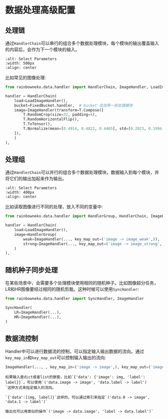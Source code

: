 # 数据处理高级配置

## 处理链

通过`HandlerChain`可以串行的组合多个数据处理模块，每个模块的输出覆盖输入的内容后，会作为下一个模块的输入。

```{image} ../../imgs/handler_chain.svg
:alt: Select Parameters
:width: 500px
:align: center
```

比如常见的图像处理:

```python
from rainbowneko.data.handler import HandlerChain, ImageHandler, LoadImageHandler

handler = HandlerChain(
    load=LoadImageHandler(),
    bucket=FixedBucket.handler,  # bucket 会自带一些处理模块
    image=ImageHandler(transform=T.Compose([
        T.RandomCrop(size=32, padding=4),
        T.RandomHorizontalFlip(),
        T.ToTensor(),
        T.Normalize(mean=[0.4914, 0.4822, 0.4465], std=[0.2023, 0.1994, 0.2010]),
    ]),
    )
),
```

## 处理组

通过`HandlerChain`可以并行的组合多个数据处理模块，数据输入到每个模块，并将它们的输出加起来作为输出。

```{image} ../../imgs/handler_group.svg
:alt: Select Parameters
:width: 400px
:align: center
```

比如读取图像进行不同的处理，放入不同的变量中:

```python
from rainbowneko.data.handler import HandlerGroup, HandlerChain, ImageHandler, LoadImageHandler

handler = HandlerChain(
    load=LoadImageHandler(),
    image=HandlerGroup(
        weak=ImageHandler(..., key_map_out=('image -> image_weak',)),
        strong=ImageHandler(..., key_map_out=('image -> image_strong',)),
    )
),
```

## 随机种子同步处理
在某些场景中，会需要多个处理模块使用相同的随机种子。比如图像超分任务，LR和HR图像要经过相同的随机剪裁。这种时候可以使用`SyncHandler`:

```python
from rainbowneko.data.handler import SyncHandler, ImageHandler

SyncHandler(
    LR=ImageHandler(...),
    HR=ImageHandler(...),
)
```

## 数据流控制

Handler中可以进行数据流的控制，可以指定输入输出数据的流向。通过`key_map_in`和`key_map_out`可以控制输入输出的流向:
```python
ImageHandler(..., , key_map_in=('image -> image',), key_map_out=('image -> image_weak',))
```

```{tip}
如果输入是dict或者list的嵌套，比如`{'data': {'image': img, 'label': label}}`，可以使用`('data.image -> image', 'data.label -> label')
`这种方式来指定输入的流向。

`{'data':[img, label]}`这样的，可以通过索引来指定`('data.0 -> image', 'data.1 -> label')`

输出也可以用类似的操作`('image -> data.image', 'label -> data.label')`
```